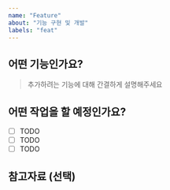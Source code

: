 ```yaml
---
name: "Feature"
about: "기능 구현 및 개발"
labels: "feat"
---
```


## 어떤 기능인가요?

> 추가하려는 기능에 대해 간결하게 설명해주세요

## 어떤 작업을 할 예정인가요?

- [ ] TODO
- [ ] TODO
- [ ] TODO

## 참고자료 (선택)
